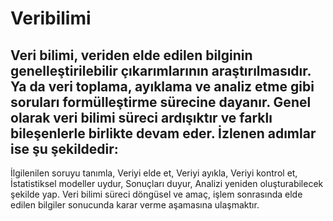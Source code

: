 # Veribilimi
## Veri bilimi, veriden elde edilen bilginin genelleştirilebilir çıkarımlarının araştırılmasıdır. Ya da veri toplama, ayıklama ve analiz etme gibi soruları formülleştirme sürecine dayanır. Genel olarak veri bilimi süreci ardışıktır ve farklı bileşenlerle birlikte devam eder. İzlenen adımlar ise şu şekildedir:

İlgilenilen soruyu tanımla,
Veriyi elde et,
Veriyi ayıkla,
Veriyi kontrol et,
İstatistiksel modeller uydur,
Sonuçları duyur,
Analizi yeniden oluşturabilecek şekilde yap.
Veri bilimi süreci döngüsel ve amaç, işlem sonrasında elde edilen bilgiler sonucunda karar verme aşamasına ulaşmaktır.
